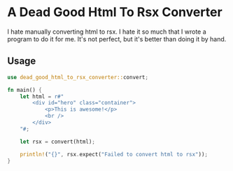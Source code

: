 # A Dead Good Html To Rsx Converter

I hate manually converting html to rsx. I hate it so much that I wrote a program to do it for me. It's not perfect, but it's better than doing it by hand.

## Usage

```rust
use dead_good_html_to_rsx_converter::convert;

fn main() {
    let html = r#"
        <div id="hero" class="container">
            <p>This is awesome!</p>
            <br />
        </div>
    "#;

    let rsx = convert(html);

    println!("{}", rsx.expect("Failed to convert html to rsx"));
}
```